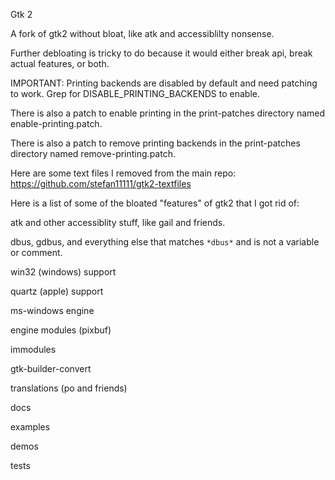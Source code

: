 Gtk 2

A fork of gtk2 without bloat, like atk and accessiblilty nonsense.

Further debloating is tricky to do because it would either break api, break actual features, or both.

IMPORTANT: Printing backends are disabled by default and need patching to work.
Grep for DISABLE_PRINTING_BACKENDS to enable.

There is also a patch to enable printing in the print-patches directory named enable-printing.patch.

There is also a patch to remove printing backends in the print-patches directory named remove-printing.patch.

Here are some text files I removed from the main repo: https://github.com/stefan11111/gtk2-textfiles

Here is a list of some of the bloated "features" of gtk2 that I got rid of:

atk and other accessiblity stuff, like gail and friends.

dbus, gdbus, and everything else that matches `*dbus*` and is not a variable or comment.

win32 (windows) support

quartz (apple) support

ms-windows engine

engine modules (pixbuf)

immodules

gtk-builder-convert

translations (po and friends)

docs

examples

demos

tests
